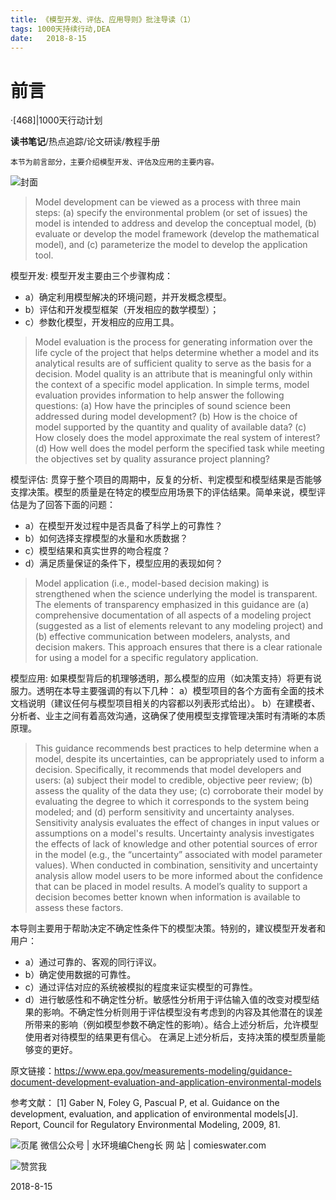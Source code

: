 ```yaml
---
title: 《模型开发、评估、应用导则》批注导读（1）
tags: 1000天持续行动,DEA
date:   2018-8-15
---
```


# 前言
·[468]|1000天行动计划

**读书笔记**/热点追踪/论文研读/教程手册
    
    本节为前言部分，主要介绍模型开发、评估及应用的主要内容。

![封面](http://comieswater-1254012817.cossh.myqcloud.com/comieswater/1534259099598.png)
> Model development can be viewed as a process with three main steps: (a) specify the environmental
problem (or set of issues) the model is intended to address and develop the conceptual model, (b)
evaluate or develop the model framework (develop the mathematical model), and (c) parameterize the
model to develop the application tool. 

模型开发:
模型开发主要由三个步骤构成：
- a）确定利用模型解决的环境问题，并开发概念模型。
- b）评估和开发模型框架（开发相应的数学模型）；
- c）参数化模型，开发相应的应用工具。

>Model evaluation is the process for generating information over the life cycle of the project that helps
determine whether a model and its analytical results are of sufficient quality to serve as the basis for a
decision. Model quality is an attribute that is meaningful only within the context of a specific model
application. In simple terms, model evaluation provides information to help answer the following
questions: (a) How have the principles of sound science been addressed during model development? (b)
How is the choice of model supported by the quantity and quality of available data? (c) How closely does
the model approximate the real system of interest? (d) How well does the model perform the specified
task while meeting the objectives set by quality assurance project planning? 

模型评估:
贯穿于整个项目的周期中，反复的分析、判定模型和模型结果是否能够支撑决策。模型的质量是在特定的模型应用场景下的评估结果。简单来说，模型评估是为了回答下面的问题：
- a）在模型开发过程中是否具备了科学上的可靠性？
- b）如何选择支撑模型的水量和水质数据？
- c）模型结果和真实世界的吻合程度？
- d）满足质量保证的条件下，模型应用的表现如何？

>Model application (i.e., model-based decision making) is strengthened when the science underlying the
model is transparent. The elements of transparency emphasized in this guidance are (a) comprehensive
documentation of all aspects of a modeling project (suggested as a list of elements relevant to any
modeling project) and (b) effective communication between modelers, analysts, and decision makers.
This approach ensures that there is a clear rationale for using a model for a specific regulatory
application. 

模型应用:
如果模型背后的机理够透明，那么模型的应用（如决策支持）将更有说服力。透明在本导主要强调的有以下几种：
a）模型项目的各个方面有全面的技术文档说明（建议任何与模型项目相关的内容都以列表形式给出）。
b）在建模者、分析者、业主之间有着高效沟通，这确保了使用模型支撑管理决策时有清晰的本质原理。


>This guidance recommends best practices to help determine when a model, despite its uncertainties, can
be appropriately used to inform a decision. Specifically, it recommends that model developers and users:
(a) subject their model to credible, objective peer review; (b) assess the quality of the data they use; (c)
corroborate their model by evaluating the degree to which it corresponds to the system being modeled;
and (d) perform sensitivity and uncertainty analyses. Sensitivity analysis evaluates the effect of changes
in input values or assumptions on a model's results. Uncertainty analysis investigates the effects of lack
of knowledge and other potential sources of error in the model (e.g., the “uncertainty” associated with
model parameter values). When conducted in combination, sensitivity and uncertainty analysis allow
model users to be more informed about the confidence that can be placed in model results. A model’s
quality to support a decision becomes better known when information is available to assess these factors. 

本导则主要用于帮助决定不确定性条件下的模型决策。特别的，建议模型开发者和用户：
- a）通过可靠的、客观的同行评议。
- b）确定使用数据的可靠性。
- c）通过评估对应的系统被模拟的程度来证实模型的可靠性。
- d）进行敏感性和不确定性分析。敏感性分析用于评估输入值的改变对模型结果的影响。不确定性分析则用于评估模型没有考虑到的内容及其他潜在的误差所带来的影响（例如模型参数不确定性的影响）。结合上述分析后，允许模型使用者对待模型的结果更有信心。
在满足上述分析后，支持决策的模型质量能够变的更好。




原文链接：https://www.epa.gov/measurements-modeling/guidance-document-development-evaluation-and-application-environmental-models

参考文献：
[1] Gaber N, Foley G, Pascual P, et al. Guidance on the development, evaluation, and application of environmental models[J]. Report, Council for Regulatory Environmental Modeling, 2009, 81.


![页尾](http://comieswater-1254012817.cossh.myqcloud.com/页尾识别new-2017-09-22.png)
微信公众号 | 水环境编Cheng长
网          站 | comieswater.com


![赞赏我](http://comieswater-1254012817.cossh.myqcloud.com/IMG_3077.JPG)

 2018-8-15

